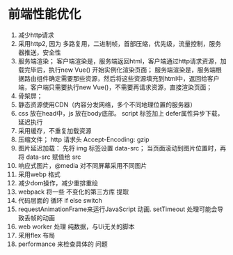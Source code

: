 # 前端性能优化
1. 减少http请求
2. 采用http2, 因为 多路复用，二进制帧，首部压缩，优先级，流量控制，服务器推送，安全性
3. 服务端渲染； 客户端渲染是，服务端返回html，客户端通过http请求资源，加载完毕后，执行new Vue() 开始实例化渲染页面；  服务端渲染是，服务端根据路由组件确定需要那些资源，然后将这些资源填充到html中，返回给客户端，客户端只需要执行new Vue()，不需要再请求资源，直接渲染页面；
4. 骨架屏；
5. 静态资源使用CDN（内容分发网络，多个不同地理位置的服务器）
6. css 放在head中，js 放在body底部。 script 标签加上 defer属性异步下载，延迟执行
7. 采用缓存，不重复加载资源
8. 压缩文件； http 请求头 Accept-Encoding: gzip 
9. 图片延迟加载： 先将 img  标签设置 data-src； 当页面滚动到图片位置时，再将 data-src 赋值给 src
10. 响应式图片，@media 对不同屏幕采用不同图片
11. 采用webp  格式
12. 减少dom操作，减少重排重绘
13. webpack 将一些 不变化的第三方库  提取
14. 代码层面的 循环 if else  switch
15. requestAnimationFrame来运行JavaScript 动画. setTimeout 处理可能会导致丢帧的动画
16. web worker 处理 纯数据，与Ui无关的脚本
17. 采用flex 布局
18. performance 来检查具体的 问题